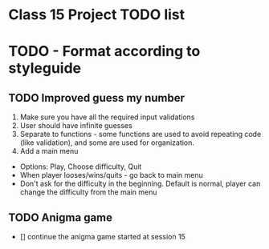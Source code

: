 # Class 15 Project TODO list

# TODO - Format according to styleguide

## TODO Improved guess my number

1. Make sure you have all the required input validations
2. User should have infinite guesses
3. Separate to functions - some functions are used to avoid repeating code (like validation), and some are used for organization.
4. Add a main menu

- Options: Play, Choose difficulty, Quit
- When player looses/wins/quits - go back to main menu
- Don't ask for the difficulty in the beginning. Default is normal, player can change the difficulty from the main menu

## TODO Anigma game

- [] continue the anigma game started at session 15
